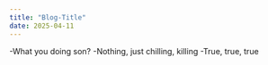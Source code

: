 ```yaml
---
title: "Blog-Title"
date: 2025-04-11
---
```

-What you doing son?
-Nothing, just chilling, killing
-True, true, true
